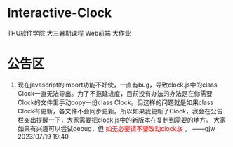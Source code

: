 # Interactive-Clock
THU软件学院 大三暑期课程 Web前端 大作业

# 公告区
1. 现在javascript的import功能不好使，一直有bug，导致clock.js中的class Clock一直无法导出。为了不拖延进度，目前没有办法的办法是在你需要Clock的文件里手动copy一份class Clock。但这样的问题就是如果class Clock有更新，各文件不会同步更新。所以如果我更新了Clock，我会在公告栏突出提醒一下，大家需要把clock.js中的新版本在复制到需要的地方。
  大家如果有兴趣可以尝试debug，但 <font color="red"> 如无必要请不要改动clock.js</font> 。
         ——gjw 2023/07/19 19:40
